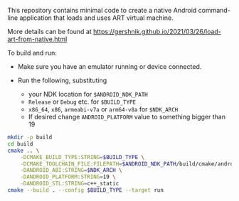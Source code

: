 This repository contains minimal code to create a native Android command-line application that loads and uses ART virtual machine.

More details can be found at https://gershnik.github.io/2021/03/26/load-art-from-native.html

To build and run:

* Make sure you have an emulator running or device connected.

* Run the following, substituting 
  * your NDK location for `$ANDROID_NDK_PATH`
  * `Release` or `Debug` etc. for `$BUILD_TYPE` 
  * `x86_64`, `x86`, `armeabi-v7a` or `arm64-v8a` for `$NDK_ARCH`
  * If desired change `ANDROID_PLATFORM` value to something bigger than 19

```bash
mkdir -p build
cd build
cmake .. \
    -DCMAKE_BUILD_TYPE:STRING=$BUILD_TYPE \
    -DCMAKE_TOOLCHAIN_FILE:FILEPATH=$ANDROID_NDK_PATH/build/cmake/android.toolchain.cmake \
    -DANDROID_ABI:STRING=$NDK_ARCH \
    -DANDROID_PLATFORM:STRING=19 \
    -DANDROID_STL:STRING=c++_static
cmake --build . --config $BUILD_TYPE --target run
```


